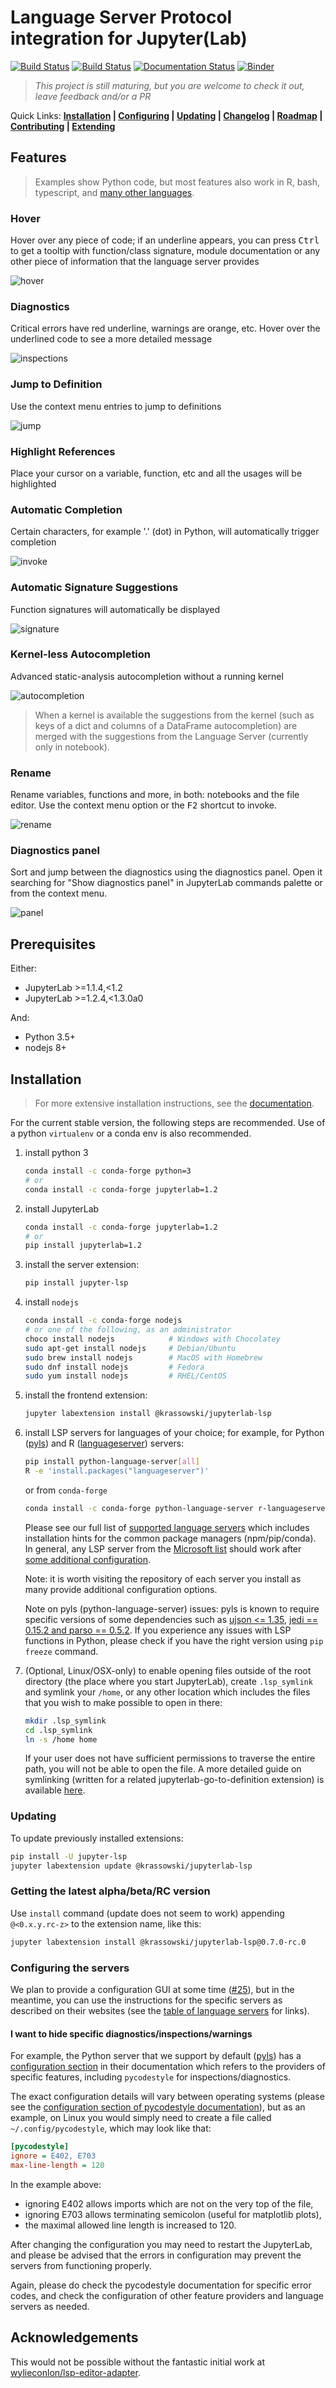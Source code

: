 # Language Server Protocol integration for Jupyter(Lab)

[![Build Status](https://travis-ci.org/krassowski/jupyterlab-lsp.svg?branch=master)](https://travis-ci.org/krassowski/jupyterlab-lsp) [![Build Status](https://dev.azure.com/krassowskimichal/jupyterlab-lsp/_apis/build/status/jupyterlab-lsp?branchName=master)](https://dev.azure.com/krassowskimichal/jupyterlab-lsp/_build/latest?definitionId=1&branchName=master) [![Documentation Status](https://readthedocs.org/projects/jupyterlab-lsp/badge/?version=latest)](https://jupyterlab-lsp.readthedocs.io/en/latest/?badge=latest) [![Binder](https://mybinder.org/badge_logo.svg)](https://mybinder.org/v2/gh/krassowski/jupyterlab-lsp/master?urlpath=lab%2Ftree%2Fexamples%2FPython.ipynb)

> _This project is still maturing, but you are welcome to check it out, leave feedback and/or a PR_

Quick Links: **[Installation](#installation) | [Configuring](./docs/Configuring.ipynb) | [Updating](#updating) | [Changelog](./CHANGELOG.md) | [Roadmap](./docs/Roadmap.ipynb) | [Contributing](./CONTRIBUTING.md) | [Extending](./docs/Extending.ipynb)**

## Features

> Examples show Python code, but most features also work in R, bash, typescript, and [many other languages][language-servers].

### Hover

Hover over any piece of code; if an underline appears, you can press <kbd>Ctrl</kbd>
to get a tooltip with function/class signature, module documentation or any other
piece of information that the language server provides

![hover](https://raw.githubusercontent.com/krassowski/jupyterlab-lsp/master/examples/screenshots/hover.png)

### Diagnostics

Critical errors have red underline, warnings are orange, etc. Hover
over the underlined code to see a more detailed message

![inspections](https://raw.githubusercontent.com/krassowski/jupyterlab-lsp/master/examples/screenshots/inspections.png)

### Jump to Definition

Use the context menu entries to jump to definitions

![jump](https://raw.githubusercontent.com/krassowski/jupyterlab-lsp/master/examples/screenshots/jump_to_definition.png)

### Highlight References

Place your cursor on a variable, function, etc and all the usages will be highlighted

### Automatic Completion

Certain characters, for example '.' (dot) in Python, will automatically trigger
completion

![invoke](https://raw.githubusercontent.com/krassowski/jupyterlab-lsp/master/examples/screenshots/auto_invoke.png)

### Automatic Signature Suggestions

Function signatures will automatically be displayed

![signature](https://raw.githubusercontent.com/krassowski/jupyterlab-lsp/master/examples/screenshots/signature.png)

### Kernel-less Autocompletion

Advanced static-analysis autocompletion without a running kernel

![autocompletion](https://raw.githubusercontent.com/krassowski/jupyterlab-lsp/master/examples/screenshots/autocompletion.png)

> When a kernel is available the suggestions from the kernel (such as keys of a
> dict and columns of a DataFrame autocompletion) are merged with the suggestions
> from the Language Server (currently only in notebook).

### Rename

Rename variables, functions and more, in both: notebooks and the file editor.
Use the context menu option or the <kbd>F2</kbd> shortcut to invoke.

![rename](https://raw.githubusercontent.com/krassowski/jupyterlab-lsp/master/examples/screenshots/rename.png)

### Diagnostics panel

Sort and jump between the diagnostics using the diagnostics panel.
Open it searching for "Show diagnostics panel" in JupyterLab commands palette or from the context menu.

![panel](https://raw.githubusercontent.com/krassowski/jupyterlab-lsp/master/examples/screenshots/panel.png)

## Prerequisites

Either:

- JupyterLab >=1.1.4,<1.2
- JupyterLab >=1.2.4,<1.3.0a0

And:

- Python 3.5+
- nodejs 8+

## Installation

> For more extensive installation instructions, see the [documentation][installation-documentation].

For the current stable version, the following steps are recommended.
Use of a python `virtualenv` or a conda env is also recommended.

1. install python 3

   ```bash
   conda install -c conda-forge python=3
   # or
   conda install -c conda-forge jupyterlab=1.2
   ```

1. install JupyterLab

   ```bash
   conda install -c conda-forge jupyterlab=1.2
   # or
   pip install jupyterlab=1.2
   ```

1. install the server extension:

   ```bash
   pip install jupyter-lsp
   ```

1. install `nodejs`

   ```bash
   conda install -c conda-forge nodejs
   # or one of the following, as an administrator
   choco install nodejs            # Windows with Chocolatey
   sudo apt-get install nodejs     # Debian/Ubuntu
   sudo brew install nodejs        # MacOS with Homebrew
   sudo dnf install nodejs         # Fedora
   sudo yum install nodejs         # RHEL/CentOS
   ```

1. install the frontend extension:

   ```bash
   jupyter labextension install @krassowski/jupyterlab-lsp
   ```

1. install LSP servers for languages of your choice; for example, for Python
   ([pyls](https://github.com/palantir/python-language-server)) and
   R ([languageserver](https://github.com/REditorSupport/languageserver)) servers:

   ```bash
   pip install python-language-server[all]
   R -e 'install.packages("languageserver")'
   ```

   or from `conda-forge`

   ```bash
   conda install -c conda-forge python-language-server r-languageserver
   ```

   Please see our full list of
   [supported language servers][language-servers]
   which includes installation hints for the common package managers (npm/pip/conda).
   In general, any LSP server from the
   [Microsoft list](https://microsoft.github.io/language-server-protocol/implementors/servers/)
   should work after [some additional configuration](./CONTRIBUTING.md#specs).

   Note: it is worth visiting the repository of each server you install as
   many provide additional configuration options.

   Note on pyls (python-language-server) issues: pyls is known to require specific
   versions of some dependencies such as [ujson <= 1.35](https://github.com/krassowski/jupyterlab-lsp/issues/203#issuecomment-599039556), [jedi == 0.15.2 and parso == 0.5.2](https://github.com/krassowski/jupyterlab-lsp/issues/200#issuecomment-599039353). If you experience any issues with LSP functions in Python,
   please check if you have the right version using `pip freeze` command.

1. (Optional, Linux/OSX-only) to enable opening files outside of the root
   directory (the place where you start JupyterLab), create `.lsp_symlink` and
   symlink your `/home`, or any other location which includes the files that you
   wish to make possible to open in there:

   ```bash
   mkdir .lsp_symlink
   cd .lsp_symlink
   ln -s /home home
   ```

   If your user does not have sufficient permissions to traverse the entire path,
   you will not be able to open the file. A more detailed guide on symlinking
   (written for a related jupyterlab-go-to-definition extension) is available
   [here](https://github.com/krassowski/jupyterlab-go-to-definition/blob/master/README.md#which-directories-to-symlink).

### Updating

To update previously installed extensions:

```bash
pip install -U jupyter-lsp
jupyter labextension update @krassowski/jupyterlab-lsp
```

### Getting the latest alpha/beta/RC version

Use `install` command (update does not seem to work) appending `@<0.x.y.rc-z>` to the
extension name, like this:

```bash
jupyter labextension install @krassowski/jupyterlab-lsp@0.7.0-rc.0
```

### Configuring the servers

We plan to provide a configuration GUI at some time ([#25](https://github.com/krassowski/jupyterlab-lsp/issues/25)), but in the meantime, you can use the instructions for the specific servers as described on their websites (see the [table of language servers][language-servers] for links).

#### I want to hide specific diagnostics/inspections/warnings

For example, the Python server that we support by default ([pyls](https://github.com/palantir/python-language-server)) has a [configuration section](https://github.com/palantir/python-language-server#configuration) in their documentation which refers to the providers of specific features, including `pycodestyle` for inspections/diagnostics.

The exact configuration details will vary between operating systems (please see the [configuration section of pycodestyle documentation](https://pycodestyle.readthedocs.io/en/latest/intro.html#configuration)), but as an example, on Linux you would simply need to create a file called `~/.config/pycodestyle`, which may look like that:

```cfg
[pycodestyle]
ignore = E402, E703
max-line-length = 120
```

In the example above:

- ignoring E402 allows imports which are not on the very top of the file,
- ignoring E703 allows terminating semicolon (useful for matplotlib plots),
- the maximal allowed line length is increased to 120.

After changing the configuration you may need to restart the JupyterLab, and please be advised that the errors in configuration may prevent the servers from functioning properly.

Again, please do check the pycodestyle documentation for specific error codes, and check the configuration of other feature providers and language servers as needed.

## Acknowledgements

This would not be possible without the fantastic initial work at
[wylieconlon/lsp-editor-adapter](https://github.com/wylieconlon/lsp-editor-adapter).

[language-servers]: https://jupyterlab-lsp.readthedocs.io/en/latest/Language%20Servers.html
[installation-documentation]: https://jupyterlab-lsp.readthedocs.io/en/latest/Installation.html
